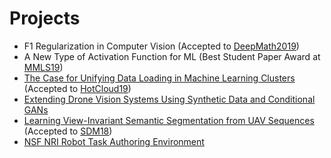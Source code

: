 # Projects

* F1 Regularization in Computer Vision (Accepted to [DeepMath2019](https://deepmath-conference.com/))
* A New Type of Activation Function for ML (Best Student Paper Award at [MMLS19](http://mmls.cc/))
* [The Case for Unifying Data Loading in Machine Learning Clusters](./assets/hotcloud19.pdf) (Accepted to [HotCloud19](https://www.usenix.org/conference/hotcloud19))
* [Extending Drone Vision Systems Using Synthetic Data and Conditional GANs](https://abhayvenkatesh.com/conditional-drones)
* [Learning View-Invariant Semantic Segmentation from UAV Sequences](./assets/sdm2018.pdf) (Accepted to [SDM18](https://archive.siam.org/meetings/sdm18/))
* [NSF NRI Robot Task Authoring Environment](./pages/nsf-nri.md)
